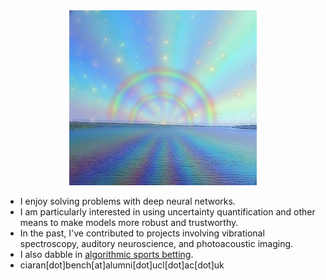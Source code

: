 <div align="center">
  <img src="readme.jpg" width="300">
</div>

<ul>
<li>I enjoy solving problems with deep neural networks.</li>
<li>I am particularly interested in using uncertainty quantification and other means to make models more robust and trustworthy.</li>
<li>In the past, I've contributed to projects involving vibrational spectroscopy, auditory neuroscience, and photoacoustic imaging.</li>
<li>I also dabble in <a href="http://ufc-fight-predictor.com/">algorithmic sports betting</a>.</li>
<li>ciaran[dot]bench[at]alumni[dot]ucl[dot]ac[dot]uk</li>
</ul>



